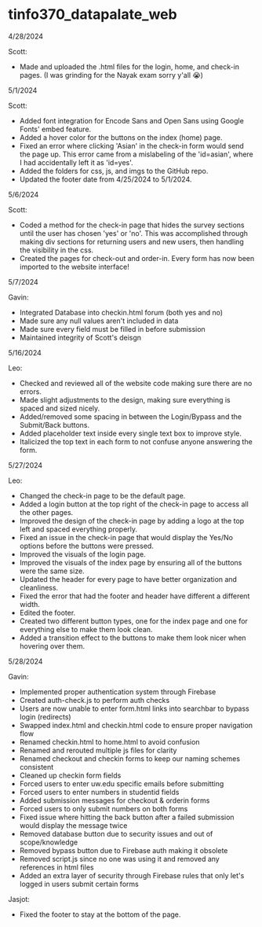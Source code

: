 # tinfo370_datapalate_web

4/28/2024

Scott:
- Made and uploaded the .html files for the login, home, and check-in pages. (I was grinding for the Nayak exam sorry y'all 😭)

5/1/2024

Scott:
- Added font integration for Encode Sans and Open Sans using Google Fonts' embed feature.
- Added a hover color for the buttons on the index (home) page.
- Fixed an error where clicking 'Asian' in the check-in form would send the page up. This error came from a mislabeling of the 'id=asian', where I had accidentally left it as 'id=yes'.
- Added the folders for css, js, and imgs to the GitHub repo.
- Updated the footer date from 4/25/2024 to 5/1/2024.

5/6/2024

Scott:
- Coded a method for the check-in page that hides the survey sections until the user has chosen 'yes' or 'no'. This was accomplished through making div sections for returning users and new users, then handling the visibility in the css.
- Created the pages for check-out and order-in. Every form has now been imported to the website interface!

5/7/2024

Gavin:
- Integrated Database into checkin.html forum (both yes and no)
- Made sure any null values aren't included in data
- Made sure every field must be filled in before submission
- Maintained integrity of Scott's deisgn

5/16/2024

Leo:
- Checked and reviewed all of the website code making sure there are no errors.
- Made slight adjustments to the design, making sure everything is spaced and sized nicely.
- Added/removed some spacing in between the Login/Bypass and the Submit/Back buttons.
- Added placeholder text inside every single text box to improve style.
- Italicized the top text in each form to not confuse anyone answering the form.

5/27/2024

Leo:
- Changed the check-in page to be the default page.
- Added a login button at the top right of the check-in page to access all the other pages.
- Improved the design of the check-in page by adding a logo at the top left and spaced everything properly.
- Fixed an issue in the check-in page that would display the Yes/No options before the buttons were pressed.
- Improved the visuals of the login page.
- Improved the visuals of the index page by ensuring all of the buttons were the same size.
- Updated the header for every page to have better organization and cleanliness.
- Fixed the error that had the footer and header have different a different width.
- Edited the footer.
- Created two different button types, one for the index page and one for everything else to make them look clean.
- Added a transition effect to the buttons to make them look nicer when hovering over them.

5/28/2024

Gavin:
- Implemented proper authentication system through Firebase
- Created auth-check.js to perform auth checks
- Users are now unable to enter form.html links into searchbar to bypass login (redirects)
- Swapped index.html and checkin.html code to ensure proper navigation flow
- Renamed checkin.html to home.html to avoid confusion
- Renamed and rerouted multiple js files for clarity
- Renamed checkout and checkin forms to keep our naming schemes consistent
- Cleaned up checkin form fields
- Forced users to enter uw.edu specific emails before submitting
- Forced users to enter numbers in studentid fields
- Added submission messages for checkout & orderin forms
- Forced users to only submit numbers on both forms
- Fixed issue where hitting the back button after a failed submission would display the message twice
- Removed database button due to security issues and out of scope/knowledge
- Removed bypass button due to Firebase auth making it obsolete
- Removed script.js since no one was using it and removed any references in html files
- Added an extra layer of security through Firebase rules that only let's logged in users submit certain forms

Jasjot:
- Fixed the footer to stay at the bottom of the page.
